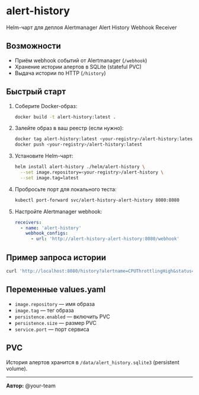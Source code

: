 # alert-history

Helm-чарт для деплоя Alertmanager Alert History Webhook Receiver

## Возможности
- Приём webhook событий от Alertmanager (`/webhook`)
- Хранение истории алертов в SQLite (stateful PVC)
- Выдача истории по HTTP (`/history`)

## Быстрый старт

1. Соберите Docker-образ:
   ```bash
   docker build -t alert-history:latest .
   ```

2. Залейте образ в ваш реестр (если нужно):
   ```bash
   docker tag alert-history:latest <your-registry>/alert-history:latest
   docker push <your-registry>/alert-history:latest
   ```

3. Установите Helm-чарт:
   ```bash
   helm install alert-history ./helm/alert-history \
     --set image.repository=<your-registry>/alert-history \
     --set image.tag=latest
   ```

4. Пробросьте порт для локального теста:
   ```bash
   kubectl port-forward svc/alert-history-alert-history 8080:8080
   ```

5. Настройте Alertmanager webhook:
   ```yaml
   receivers:
     - name: 'alert-history'
       webhook_configs:
         - url: 'http://alert-history-alert-history:8080/webhook'
   ```

## Пример запроса истории

```bash
curl 'http://localhost:8080/history?alertname=CPUThrottlingHigh&status=firing&since=2024-06-01T00:00:00'
```

## Переменные values.yaml
- `image.repository` — имя образа
- `image.tag` — тег образа
- `persistence.enabled` — включить PVC
- `persistence.size` — размер PVC
- `service.port` — порт сервиса

## PVC
История алертов хранится в `/data/alert_history.sqlite3` (persistent volume).

---

**Автор:** @your-team

